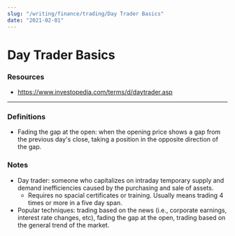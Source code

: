 ```yaml
---
slug: "/writing/finance/trading/Day Trader Basics"
date: "2021-02-01"
---
```


# Day Trader Basics

### Resources
* https://www.investopedia.com/terms/d/daytrader.asp
--------------------------------------------------------------------------------

### Definitions
* Fading the gap at the open: when the opening price shows a gap from the previous day's close, taking a position in the opposite direction of the gap. 

### Notes
* Day trader: someone who capitalizes on intraday temporary supply and demand inefficiencies caused by the purchasing and sale of assets. 
	* Requires no spacial certificates or training. Usually means trading 4 times or more in a five day span. 
* Popular techniques: trading based on the news (i.e., corporate earnings, interest rate changes, etc), fading the gap at the open, trading based on the general trend of the market. 
